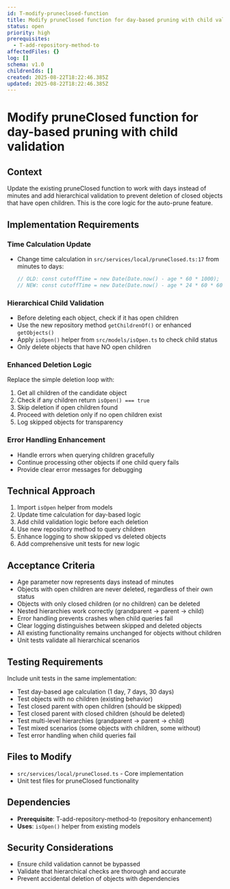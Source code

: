 ```yaml
---
id: T-modify-pruneclosed-function
title: Modify pruneClosed function for day-based pruning with child validation
status: open
priority: high
prerequisites:
  - T-add-repository-method-to
affectedFiles: {}
log: []
schema: v1.0
childrenIds: []
created: 2025-08-22T18:22:46.385Z
updated: 2025-08-22T18:22:46.385Z
---
```


# Modify pruneClosed function for day-based pruning with child validation

## Context

Update the existing pruneClosed function to work with days instead of minutes and add hierarchical validation to prevent deletion of closed objects that have open children. This is the core logic for the auto-prune feature.

## Implementation Requirements

### Time Calculation Update

- Change time calculation in `src/services/local/pruneClosed.ts:17` from minutes to days:
  ```typescript
  // OLD: const cutoffTime = new Date(Date.now() - age * 60 * 1000);
  // NEW: const cutoffTime = new Date(Date.now() - age * 24 * 60 * 60 * 1000);
  ```

### Hierarchical Child Validation

- Before deleting each object, check if it has open children
- Use the new repository method `getChildrenOf()` or enhanced `getObjects()`
- Apply `isOpen()` helper from `src/models/isOpen.ts` to check child status
- Only delete objects that have NO open children

### Enhanced Deletion Logic

Replace the simple deletion loop with:

1. Get all children of the candidate object
2. Check if any children return `isOpen() === true`
3. Skip deletion if open children found
4. Proceed with deletion only if no open children exist
5. Log skipped objects for transparency

### Error Handling Enhancement

- Handle errors when querying children gracefully
- Continue processing other objects if one child query fails
- Provide clear error messages for debugging

## Technical Approach

1. Import `isOpen` helper from models
2. Update time calculation for day-based logic
3. Add child validation logic before each deletion
4. Use new repository method to query children
5. Enhance logging to show skipped vs deleted objects
6. Add comprehensive unit tests for new logic

## Acceptance Criteria

- Age parameter now represents days instead of minutes
- Objects with open children are never deleted, regardless of their own status
- Objects with only closed children (or no children) can be deleted
- Nested hierarchies work correctly (grandparent → parent → child)
- Error handling prevents crashes when child queries fail
- Clear logging distinguishes between skipped and deleted objects
- All existing functionality remains unchanged for objects without children
- Unit tests validate all hierarchical scenarios

## Testing Requirements

Include unit tests in the same implementation:

- Test day-based age calculation (1 day, 7 days, 30 days)
- Test objects with no children (existing behavior)
- Test closed parent with open children (should be skipped)
- Test closed parent with closed children (should be deleted)
- Test multi-level hierarchies (grandparent → parent → child)
- Test mixed scenarios (some objects with children, some without)
- Test error handling when child queries fail

## Files to Modify

- `src/services/local/pruneClosed.ts` - Core implementation
- Unit test files for pruneClosed functionality

## Dependencies

- **Prerequisite**: T-add-repository-method-to (repository enhancement)
- **Uses**: `isOpen()` helper from existing models

## Security Considerations

- Ensure child validation cannot be bypassed
- Validate that hierarchical checks are thorough and accurate
- Prevent accidental deletion of objects with dependencies
